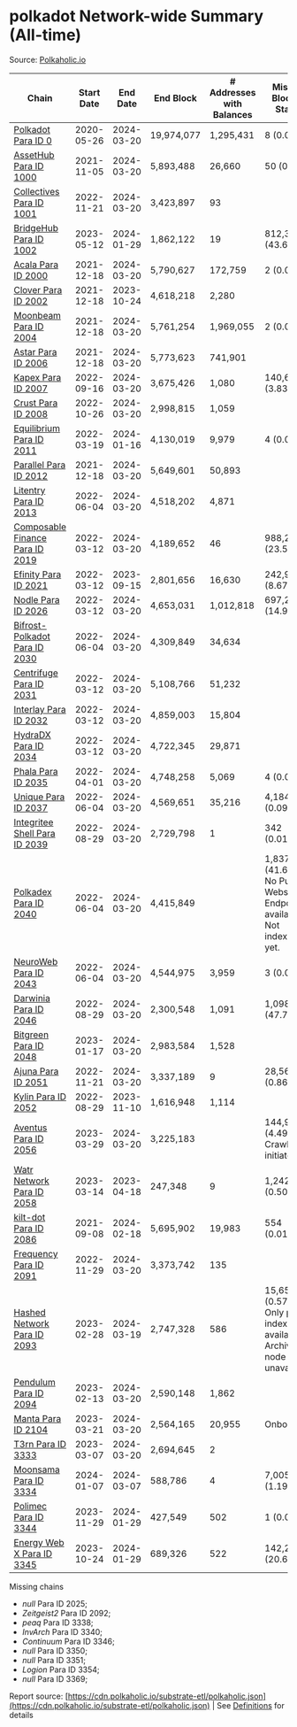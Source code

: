 # polkadot Network-wide Summary (All-time)

Source: [Polkaholic.io](https://polkaholic.io)


| Chain            | Start Date | End Date | End Block | # Addresses with Balances | Missing Blocks / Status |
| ---------------- | ---------- | ---------| --------- | ------------------------- | ----------------------- |
| [Polkadot Para ID 0](/polkadot/0-polkadot) | 2020-05-26 | 2024-03-20 | 19,974,077 |  1,295,431 | 8 (0.00%)  |
| [AssetHub Para ID 1000](/polkadot/1000-assethub) | 2021-11-05 | 2024-03-20 | 5,893,488 |  26,660 | 50 (0.00%)  |
| [Collectives Para ID 1001](/polkadot/1001-collectives) | 2022-11-21 | 2024-03-20 | 3,423,897 |  93 |    |
| [BridgeHub Para ID 1002](/polkadot/1002-bridgehub) | 2023-05-12 | 2024-01-29 | 1,862,122 |  19 | 812,302 (43.62%)  |
| [Acala Para ID 2000](/polkadot/2000-acala) | 2021-12-18 | 2024-03-20 | 5,790,627 |  172,759 | 2 (0.00%)  |
| [Clover Para ID 2002](/polkadot/2002-clover) | 2021-12-18 | 2023-10-24 | 4,618,218 |  2,280 |    |
| [Moonbeam Para ID 2004](/polkadot/2004-moonbeam) | 2021-12-18 | 2024-03-20 | 5,761,254 |  1,969,055 | 2 (0.00%)  |
| [Astar Para ID 2006](/polkadot/2006-astar) | 2021-12-18 | 2024-03-20 | 5,773,623 |  741,901 |    |
| [Kapex Para ID 2007](/polkadot/2007-kapex) | 2022-09-16 | 2024-03-20 | 3,675,426 |  1,080 | 140,668 (3.83%)  |
| [Crust Para ID 2008](/polkadot/2008-crust) | 2022-10-26 | 2024-03-20 | 2,998,815 |  1,059 |    |
| [Equilibrium Para ID 2011](/polkadot/2011-equilibrium) | 2022-03-19 | 2024-01-16 | 4,130,019 |  9,979 | 4 (0.00%)  |
| [Parallel Para ID 2012](/polkadot/2012-parallel) | 2021-12-18 | 2024-03-20 | 5,649,601 |  50,893 |    |
| [Litentry Para ID 2013](/polkadot/2013-litentry) | 2022-06-04 | 2024-03-20 | 4,518,202 |  4,871 |    |
| [Composable Finance Para ID 2019](/polkadot/2019-composable) | 2022-03-12 | 2024-03-20 | 4,189,652 |  46 | 988,228 (23.59%)  |
| [Efinity Para ID 2021](/polkadot/2021-efinity) | 2022-03-12 | 2023-09-15 | 2,801,656 |  16,630 | 242,949 (8.67%)  |
| [Nodle Para ID 2026](/polkadot/2026-nodle) | 2022-03-12 | 2024-03-20 | 4,653,031 |  1,012,818 | 697,251 (14.98%)  |
| [Bifrost-Polkadot Para ID 2030](/polkadot/2030-bifrost) | 2022-06-04 | 2024-03-20 | 4,309,849 |  34,634 |    |
| [Centrifuge Para ID 2031](/polkadot/2031-centrifuge) | 2022-03-12 | 2024-03-20 | 5,108,766 |  51,232 |    |
| [Interlay Para ID 2032](/polkadot/2032-interlay) | 2022-03-12 | 2024-03-20 | 4,859,003 |  15,804 |    |
| [HydraDX Para ID 2034](/polkadot/2034-hydradx) | 2022-03-12 | 2024-03-20 | 4,722,345 |  29,871 |    |
| [Phala Para ID 2035](/polkadot/2035-phala) | 2022-04-01 | 2024-03-20 | 4,748,258 |  5,069 | 4 (0.00%)  |
| [Unique Para ID 2037](/polkadot/2037-unique) | 2022-06-04 | 2024-03-20 | 4,569,651 |  35,216 | 4,184 (0.09%)  |
| [Integritee Shell Para ID 2039](/polkadot/2039-integritee) | 2022-08-29 | 2024-03-20 | 2,729,798 |  1 | 342 (0.01%)  |
| [Polkadex Para ID 2040](/polkadot/2040-polkadex) | 2022-06-04 | 2024-03-20 | 4,415,849 |   | 1,837,152 (41.60%) No Public Websocket Endpoint available: Not indexing yet. |
| [NeuroWeb Para ID 2043](/polkadot/2043-neuroweb) | 2022-06-04 | 2024-03-20 | 4,544,975 |  3,959 | 3 (0.00%)  |
| [Darwinia Para ID 2046](/polkadot/2046-darwinia) | 2022-08-29 | 2024-03-20 | 2,300,548 |  1,091 | 1,098,047 (47.73%)  |
| [Bitgreen Para ID 2048](/polkadot/2048-bitgreen) | 2023-01-17 | 2024-03-20 | 2,983,584 |  1,528 |    |
| [Ajuna Para ID 2051](/polkadot/2051-ajuna) | 2022-11-21 | 2024-03-20 | 3,337,189 |  9 | 28,565 (0.86%)  |
| [Kylin Para ID 2052](/polkadot/2052-kylin) | 2022-08-29 | 2023-11-10 | 1,616,948 |  1,114 |    |
| [Aventus Para ID 2056](/polkadot/2056-aventus) | 2023-03-29 | 2024-03-20 | 3,225,183 |   | 144,921 (4.49%) Crawling initiated |
| [Watr Network Para ID 2058](/polkadot/2058-watr) | 2023-03-14 | 2023-04-18 | 247,348 |  9 | 1,242 (0.50%)  |
| [kilt-dot Para ID 2086](/polkadot/2086-kilt) | 2021-09-08 | 2024-02-18 | 5,695,902 |  19,983 | 554 (0.01%)  |
| [Frequency Para ID 2091](/polkadot/2091-frequency) | 2022-11-29 | 2024-03-20 | 3,373,742 |  135 |    |
| [Hashed Network Para ID 2093](/polkadot/2093-hashed) | 2023-02-28 | 2024-03-19 | 2,747,328 |  586 | 15,650 (0.57%) Only partial index available: Archive node unavailable |
| [Pendulum Para ID 2094](/polkadot/2094-pendulum) | 2023-02-13 | 2024-03-20 | 2,590,148 |  1,862 |    |
| [Manta Para ID 2104](/polkadot/2104-manta) | 2023-03-21 | 2024-03-20 | 2,564,165 |  20,955 |   Onboarding |
| [T3rn Para ID 3333](/polkadot/3333-t3rn) | 2023-03-07 | 2024-03-20 | 2,694,645 |  2 |    |
| [Moonsama Para ID 3334](/polkadot/3334-moonsama) | 2024-01-07 | 2024-03-07 | 588,786 |  4 | 7,005 (1.19%)  |
| [Polimec Para ID 3344](/polkadot/3344-polimec) | 2023-11-29 | 2024-01-29 | 427,549 |  502 | 1 (0.00%)  |
| [Energy Web X Para ID 3345](/polkadot/3345-energywebx) | 2023-10-24 | 2024-01-29 | 689,326 |  522 | 142,272 (20.64%)  |

Missing chains


* *null* Para ID 2025; 
* *Zeitgeist2* Para ID 2092; 
* *peaq* Para ID 3338; 
* *InvArch* Para ID 3340; 
* *Continuum* Para ID 3346; 
* *null* Para ID 3350; 
* *null* Para ID 3351; 
* *Logion* Para ID 3354; 
* *null* Para ID 3369; 

Report source: [https://cdn.polkaholic.io/substrate-etl/polkaholic.json](https://cdn.polkaholic.io/substrate-etl/polkaholic.json) | See [Definitions](/DEFINITIONS.md) for details
